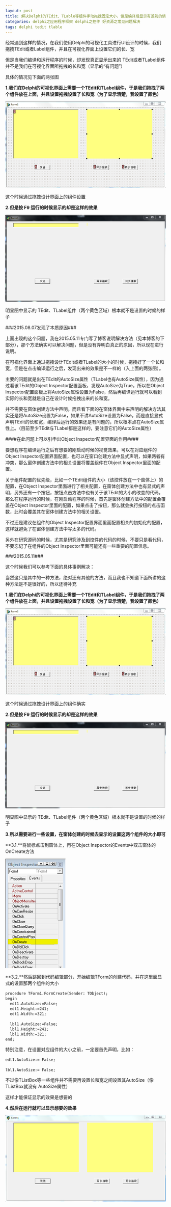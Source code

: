```yaml
---
layout: post
title: 解决Delphi的TEdit、TLable等组件手动拖拽固定大小，但是编译后显示有差别的情况
categories: delphi之应用程序框架 delphi之控件 好资源之常见问题解决
tags: delphi tedit tlable
---
```



经常遇到这样的情况，在我们使用Delphi的可视化工具进行UI设计的时候，我们拖拽TEdit或者Label组件，并且在可视化界面上设置它们的长、宽

但是当我们编译和运行程序的时候，却发现真正显示出来的 TEdit或者TLabel组件并不是我们在可视化界面所拖拽的长和宽（显示的“有问题”）

具体的情况见下面的两张图

**1.我们在Delphi的可视化界面上需要一个TEdit和TLabel组件，于是我们拖拽了两个组件放在上面，并且设置拖拽设置了长和宽（为了显示清楚，我设置了颜色）**

![image](../image/2015-05-11/1.png) 

这个时候通过拖拽设计界面上的组件设置

**2.但是按 F9 运行的时候显示的却是这样的效果**

![image](../image/2015-05-11/2.png) 

明显图中显示的 TEdit、TLabel组件（两个黄色区域）根本就不是设置的时候的样子

###2015.08.07发现了本质原因###

上面出现的这个问题，我在2015.05.11专门写了博客说明解决方法（见本博客的下部分），那个方法确实可以解决问题，但是没有弄明白真正的原因，所以现在进行说明。

在可视化界面上通过拖拽设计TEdit或者TLabel的大小的时候，拖拽好了一个长和宽，但是在点击编译运行之后，发现出来的效果是不一样的（入上面的两张图）。

主要的问题就是出在TEdit的AutoSize属性（TLabel也有AutoSize属性），因为通过看该TEdit的Object Inspector配置面板，发现AutoSize为True，所以在Object Inspector配置面板上将AutoSize属性设置为False，然后再编译运行就可以看到实际的长和宽就是自己在设计时候拖拽出来的长和宽。

并不需要在窗体创建方法中声明。而且看下面的在窗体界面中来声明的解决方法其实还是将AutoSize设置为False，如果不讲AutoSize设置为False，而是直接显式声明TEdit的长和宽，编译后运行的效果还是有问题的，所以根本点在AutoSize属性上。（目前至少TEdit与TLabel都是这样的，要注意它们的AutoSize属性）

 
####在此问题上可以引申出Object Inspector配置界面的作用####

要想程序在编译运行之后有想要的刚启动时候的视觉效果，可以在对应组件的Object Inspector配置界面配置，也可以在窗口创建方法中显式声明，如果两者有冲突，那么窗体创建方法中的相关设置将覆盖组件在Object Inspector里面的配置。

关于组件配置的优先级，比如一个TEdit组件的大小（该控件放在一个窗体上）的配置，在Object Inspector里面进行了相关配置，在窗体创建方法中也有显式的声明，另外还有一个按钮，按钮点击方法中也有关于该TEdit的大小的改变的代码，那么在程序运行的时候，在刚启动程序的时候，首先是窗体创建方法中的配置会覆盖在Object Inspector里面的配置，如果点击了按钮，那么就会执行按钮的点击函数，此时会覆盖其在窗体创建方法中的相关设置。

不过还是建议在组件的Object Inspector配置界面里面配置相关的初始化的配置，这样就避免了在窗体创建方法中写太多的代码。

另外在研究源码的时候，尤其是研究涉及到控件的代码的时候，不要只是看代码，不要忘记了在组件的Object Inspector里面可能还有一些重要的配置信息。


###2015.05.11###

这个时候我们可以参考下面的具体事例解决：

当然这只是其中的一种方法，绝对还有其他的方法，而且我也不知道下面所讲的这种方法是不是很好的，所以还待补充

**1.我们在Delphi的可视化界面上需要一个TEdit和TLabel组件，于是我们拖拽了两个组件放在上面，并且设置拖拽设置了长和宽（为了显示清楚，我设置了颜色）**

![image](../image/2015-05-11/3.png)  

这个时候通过拖拽设计界面上的组件确实

**2.但是按 F9 运行的时候显示的却是这样的效果**

![image](../image/2015-05-11/4.png) 

明显图中显示的 TEdit、TLabel组件（两个黄色区域）根本就不是设置的时候的样子

**3.所以需要进行一些设置，在窗体创建的时候去显示的设置这两个组件的大小即可**

**3.1.**将鼠标点击到窗体上，再在Object Inspector的Events中双击窗体的OnCreate方法

![image](../image/2015-05-11/5.png) 

**3.2.**然后跳回到代码编辑部分，开始编辑TForm的创建代码，并在这里面显式的设置那两个组件的大小

    procedure TForm1.FormCreate(Sender: TObject);
    begin
      edt1.AutoSize:=False;
      edt1.Height:=241;
      edt1.Width:=321;
    
      lbl1.AutoSize:=False;
      lbl1.Height:=241;
      lbl1.Width:=321;
    end;

特别注意，在设置对应组件的大小之前，一定要首先声明，比如：

    edt1.AutoSize:= False;

    lbl1.AutoSize:= False;

不过像TListBox等一些组件并不需要再设置长和宽之间设置其AutoSize（像TListBox就没有 AutoSize属性）

这样才能保证显示的效果是想要的

**4.然后在运行就可以显示想要的效果**

![image](../image/2015-05-11/6.png) 